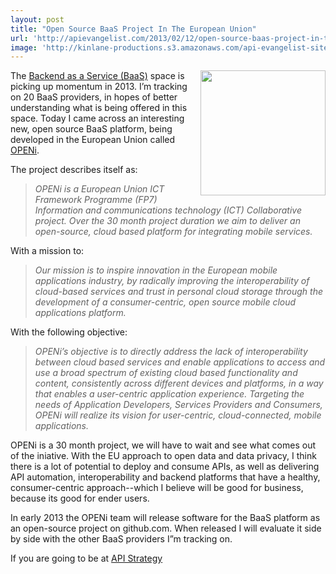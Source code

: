 ```yaml
---
layout: post
title: "Open Source BaaS Project In The European Union"
url: 'http://apievangelist.com/2013/02/12/open-source-baas-project-in-the-european-union/'
image: 'http://kinlane-productions.s3.amazonaws.com/api-evangelist-site/blog/openi-logo.png'
---
```


[<img class="c1" src="https://s3.amazonaws.com/kinlane-productions/baas/openi/openi-logo.png" alt="" width="200" align="right" />][1]

The [Backend as a Service (BaaS)][2] space is picking up momentum in 2013. I’m tracking on 20 BaaS providers, in hopes of better understanding what is being offered in this space. Today I came across an interesting new, open source BaaS platform, being developed in the European Union called [OPENi][1].

The project describes itself as:

> _OPENi is a European Union ICT Framework Programme (FP7) Information and communications technology (ICT) Collaborative project. Over the 30 month project duration we aim to deliver an open-source, cloud based platform for integrating mobile services._

With a mission to:

> _Our mission is to inspire innovation in the European mobile applications industry, by radically improving the interoperability of cloud-based services and trust in personal cloud storage through the development of a consumer-centric, open source mobile cloud applications platform._

With the following objective:

> _OPENi’s objective is to directly address the lack of interoperability between cloud based services and enable applications to access and use a broad spectrum of existing cloud based functionality and content, consistently across different devices and platforms, in a way that enables a user-centric application experience. Targeting the needs of Application Developers, Services Providers and Consumers, OPENi will realize its vision for user-centric, cloud-connected, mobile applications._

OPENi is a 30 month project, we will have to wait and see what comes out of the iniative. With the EU approach to open data and data privacy, I think there is a lot of potential to deploy and consume APIs, as well as delivering API automation, interoperability and backend platforms that have a healthy, consumer-centric approach--which I believe will be good for business, because its good for ender users.

In early 2013 the OPENi team will release software for the BaaS platform as an open-source project on github.com. When released I will evaluate it side by side with the other BaaS providers I”m tracking on.

If you are going to be at [API Strategy ][3]

   [1]: http://www.openi-ict.eu/
   [2]: /trends/baas.php (Backend as a Service)
   [3]: http://www.apistrategyconference.com/
